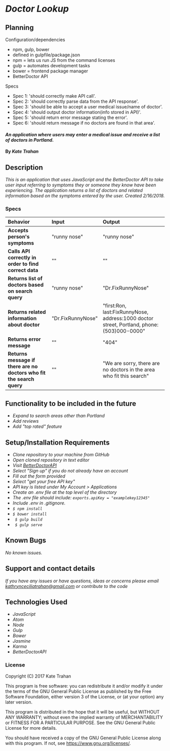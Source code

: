 # _Doctor Lookup_

## Planning

Configuration/dependencies
  * npm, gulp, bower
  * defined in gulpfile/package.json
  * npm = lets us run JS from the command licenses
  * gulp = automates development tasks
  * bower = frontend package manager
  * BetterDoctor API

Specs
  * Spec 1: 'should correctly make API call'.
  * Spec 2: 'should correctly parse data from the API response'.
  * Spec 3: 'should be able to accept a user medical issue/name of doctor'.
  * Spec 4: 'should output doctor information(info stored in API)'.
  * Spec 5: 'should return error message stating the error'.
  * Spec 6: 'should return message if no doctors are found in that area'.

#### _An application where users may enter a medical issue and receive a list of doctors in Portland._

#### By _**Kate Trahan**_

## Description

_This is an application that uses JavaScript and the BetterDoctor API to take user input referring to symptoms they or someone they know have been experiencing. The application returns a list of doctors and related information based on the symptoms entered by the user. Created 2/16/2018._

### Specs
| Behavior | Input | Output |
| :-------------     | :------------- | :-------------
| **Accepts person's symptoms**| "runny nose" | "runny nose" |
| **Calls API correctly in order to find correct data**| "" | "" |
| **Returns list of doctors based on search query**| "runny nose" | "Dr.FixRunnyNose"|
| **Returns related information about doctor** |"Dr.FixRunnyNose"| "first:Ron, last:FixRunnyNose, address:1000 doctor street, Portland, phone:(503)000-0000"|
| **Returns error message** |""|"404"|
| **Returns message if there are no doctors who fit the search query** |""| "We are sorry, there are no doctors in the area who fit this search"|

## Functionality to be included in the future
* _Expand to search areas other than Portland_
* _Add reviews_
* _Add "top rated" feature_

## Setup/Installation Requirements

* _Clone repository to your machine from GitHub_
* _Open cloned repository in text editor_
* _Visit [BetterDoctorAPI](https://developer.betterdoctor.com/)_
* _Select "Sign up" if you do not already have an account_
* _Fill out the form provided_
* _Select "get your free API key"_
* _API key is listed under My Account > Applications_
* _Create an .env file at the top level of the directory_
* _The .env file should include: ```exports.apiKey = "examplekey12345"```_
* _Include .env in .gitignore._
* _```$ npm install```_
* _```$ bower install```_
* _``` $ gulp build```_
* _``` $ gulp serve```_

## Known Bugs

_No known issues._

## Support and contact details

_If you have any issues or have questions, ideas or concerns please email kathrynceciliatrahan@gmail.com or contribute to the code_

## Technologies Used

* _JavaScript_
* _Atom_
* _Node_
* _Gulp_
* _Bower_
* _Jasmine_
* _Karma_
* _BetterDoctorAPI_

### License
Copyright (C) 2017 Kate Trahan

This program is free software: you can redistribute it and/or modify it under the terms of the GNU General Public License as published by the Free Software Foundation, either version 3 of the License, or (at your option) any later version.

This program is distributed in the hope that it will be useful, but WITHOUT ANY WARRANTY; without even the implied warranty of MERCHANTABILITY or FITNESS FOR A PARTICULAR PURPOSE. See the GNU General Public License for more details.

You should have received a copy of the GNU General Public License along with this program. If not, see https://www.gnu.org/licenses/.
